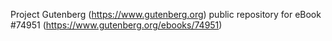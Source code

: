 Project Gutenberg (https://www.gutenberg.org) public repository for
eBook #74951 (https://www.gutenberg.org/ebooks/74951)
